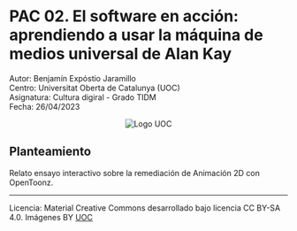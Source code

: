 # PAC 02. El software en acción: aprendiendo a usar la máquina de medios universal de Alan Kay



Autor: Benjamín Expóstio Jaramillo  
Centro: Universitat Oberta de Catalunya (UOC)  
Asignatura: Cultura digiral - Grado TIDM  
Fecha: 26/04/2023  

<p align="center">
<img src="https://cv.uoc.edu/mc-icons/inici/logoUOC.png" alt="Logo UOC"/>  
</p>  
  
 
## Planteamiento
Relato ensayo interactivo sobre la remediación de Animación 2D con OpenToonz.





----

Licencia: Material Creative Commons desarrollado bajo licencia CC BY-SA 4.0. Imágenes BY [UOC](https://www.uoc.edu/) 
